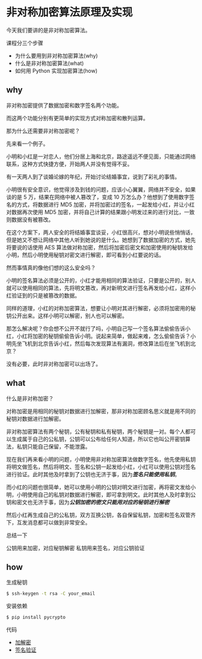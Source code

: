 # 非对称加密算法原理及实现

今天我们要讲的是非对称加密算法。


课程分三个步骤
- 为什么要用到非对称加密算法(why)
- 什么是非对称加密算法(what)
- 如何用 Python 实现加密算法(how)

## why

非对称加密提供了数据加密和数字签名两个功能。

而这两个功能分别有更简单的实现方式对称加密和散列运算。

那为什么还需要非对称加密呢？

先来看一个例子。

小明和小红是一对恋人，他们分居上海和北京，路途遥远不便见面，只能通过网络联系，这种方式快捷方便，开始两人并没有觉得不妥。

有一天两人到了谈婚论嫁的年纪，开始讨论结婚事宜，说到了彩礼的事情。

小明很有安全意识，他觉得涉及到钱的问题，应该小心翼翼，网络并不安全，如果谈的是 5 万，结果在网络中被人篡改了，变成 10 万怎么办？他想到了使用数字签名的方式，将数据进行 MD5 加密，并将加密过的签名，一起发给小红，并让小红对数据再次使用 MD5 加密，并将自己计算的结果跟小明发过来的进行对比，一致则数据没有被篡改。

在这个方案下，两人安全的将结婚事宜谈妥，小红很高兴，想对小明说些悄悄话，但是她又不想让网络中其他人听到她说的是什么。她想到了数据加密的方式，她先将要说的话使用 AES 算法做对称加密，然后将加密后密文和加密使用的秘钥发给小明，然后小明使用秘钥对密文进行解密，即可看到小红要说的话。

然而事情真的像他们想的这么安全吗？

小明的签名算法必须是公开的，小红才能用相同的算法验证，只要是公开的，别人就可以使用相同的算法，先将明文篡改，再对新明文进行签名再发给小红，这样小红验证到的只是被篡改的数据。

同样的道理，小红的对称加密算法，想要让小明对其进行解密，必须将加密用的秘钥公开出来。这样小明可以解密，别人也可以解密。

那怎么解决呢？你会想不公开不就行了吗，小明自己写一个签名算法偷偷告诉小红，小红将加密的秘钥偷偷告诉小明。说起来简单，做起来难，怎么偷偷告诉？小明先坐飞机到北京告诉小红，然后每次发现算法有漏洞，修改算法后在坐飞机到北京？

没有必要，此时非对称加密可以出场了。

## what

什么是非对称加密？

对称加密是用相同的秘钥对数据进行加解密，那非对称加密顾名思义就是用不同的秘钥对数据进行加解密。

非对称加密算法有两个秘钥，公有秘钥和私有秘钥，两个秘钥是一对。每个人都可以生成属于自己的公私钥，公钥可以公布给任何人知道，所以它也叫公开密钥算法，私钥只能自己保留，不能泄露。

现在我们再来看小明的问题，小明使用非对称加密算法做数字签名，他先使用私钥将明文做签名，然后将明文、签名和公钥一起发给小红，小红可以使用公钥对签名进行验证。此时其他及时拿到了公钥也无济于事，因为***签名只能使用私钥***。

而小红的问题也很简单，她可以使用小明的公钥对明文进行加密，再将密文发给小明，小明使用自己的私钥对数据进行解密，即可拿到明文。此时其他人及时拿到公钥和密文也无济于事，因为***公钥加密的密文只能用对应的秘钥进行解密***

然后小红再生成自己的公私钥，双方互换公钥，各自保留私钥，加密和签名双管齐下，互发消息都可以做到非常安全。


总结一下

公钥用来加密，对应秘钥解密
私钥用来签名，对应公钥验证

## how

生成秘钥

```bash
$ ssh-keygen -t rsa -C your_email
```

安装依赖

```bash
$ pip install pycrypto
```

代码

- [加解密](rsa_cipher.py)
- [签名验证](rsa_signature.py)
